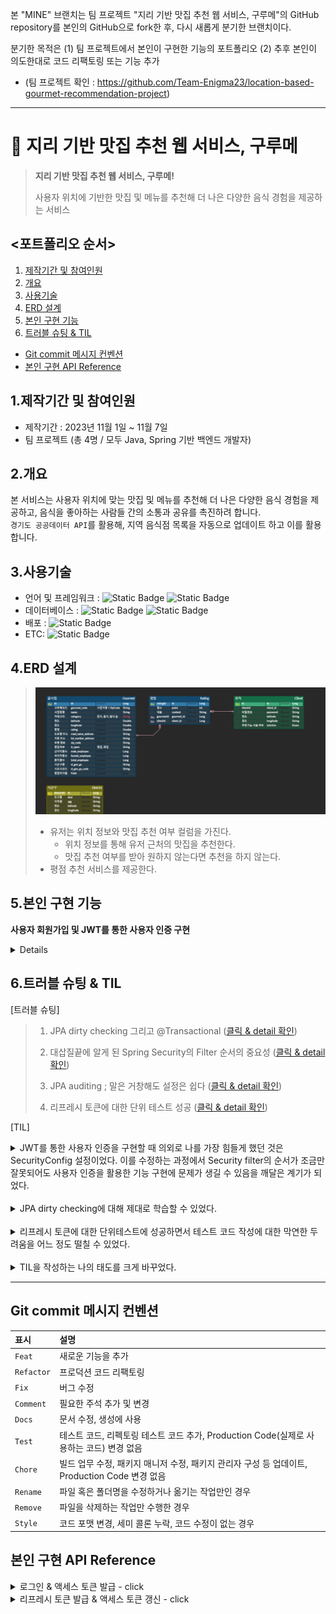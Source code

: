 본 "MINE" 브랜치는 팀 프로젝트 "지리 기반 맛집 추천 웹 서비스, 구루메"의 GitHub repository를 본인의 GitHub으로 fork한 후, 다시 새롭게 분기한 브랜치이다.

분기한 목적은 (1) 팀 프로젝트에서 본인이 구현한 기능의 포트폴리오 (2) 추후 본인이 의도한대로 코드 리팩토링 또는 기능 추가

* (팀 프로젝트 확인 : https://github.com/Team-Enigma23/location-based-gourmet-recommendation-project)

---


# :pushpin: 지리 기반 맛집 추천 웹 서비스, 구루메
> **지리 기반 맛집 추천 웹 서비스, 구루메!**
>
> 사용자 위치에 기반한 맛집 및 메뉴를 추천해 더 나은 다양한 음식 경험을 제공하는 서비스
  
## <포트폴리오 순서>
1. [제작기간 및 참여인원](#1제작기간-및-참여인원)
2. [개요](#2개요)
3. [사용기술](#3사용기술)
4. [ERD 설계](#4erd-설계)
5. [본인 구현 기능](#5본인-구현-기능)
6. [트러블 슈팅 & TIL](#6트러블-슈팅--til)
  
- [Git commit 메시지 컨벤션](#git-commit-메시지-컨벤션)
- [본인 구현 API Reference](#본인-구현-api-reference)
  
## 1.제작기간 및 참여인원
- 제작기간 : 2023년 11월 1일 ~ 11월 7일
- 팀 프로젝트 (총 4명 / 모두 Java, Spring 기반 백엔드 개발자)
  
## 2.개요
본 서비스는 사용자 위치에 맞는 맛집 및 메뉴를 추천해 더 나은 다양한 음식 경험을 제공하고, 음식을 좋아하는 사람들 간의 소통과 공유를 촉진하려 합니다.<br>
`경기도 공공데이터 API`를 활용해, 지역 음식점 목록을 자동으로 업데이트 하고 이를 활용합니다.<br>
  
## 3.사용기술
- 언어 및 프레임워크 : ![Static Badge](https://img.shields.io/badge/Java-17-F58232) ![Static Badge](https://img.shields.io/badge/Spring_boot-3.0.12-6CB52C)<br/>
- 데이터베이스 : ![Static Badge](https://img.shields.io/badge/h2-2.1.214-1021FF) ![Static Badge](https://img.shields.io/badge/Spring_Data_JPA-3.0.11-80E96E)<br/>
- 배포 : ![Static Badge](https://img.shields.io/badge/Gradle-8.3-02303A) <br/>
- ETC: ![Static Badge](https://img.shields.io/badge/SMTP-039BC6)
  
## 4.ERD 설계
>![coverage](src/main/resources/static/img/ERD.png) <br/>
> - 유저는 위치 정보와 맛집 추천 여부 컬럼을 가진다.
>   - 위치 정보를 통해 유저 근처의 맛집을 추천한다.
>   - 맛집 추천 여부를 받아 원하지 않는다면 추천을 하지 않는다.
> - 평점 추천 서비스를 제공한다.

## 5.본인 구현 기능

**사용자 회원가입 및 JWT를 통한 사용자 인증 구현**
<details>
  
1. 사용자 회원가입 및 인증
    - **JWT**를 통한 사용자 인증 구현 ; 액세스 토큰 발급 / 리프레시를 통한 액세스 토큰 재발급
        - 사용자(Client) 로그인과 동시에 액세스 토큰 발급
            - 사용자 로그인과 동시에 Client(사용자 객체) 및 String tokenType “access”를 매개변수로 유효기간이 24시간인 액세스 토큰 발급 (with 시그니처 알고리즘 HS256)
            - 발급된 액세스 토큰은 요청 헤더(request header)에 담겨서 특정 API로 접근 시 항상 접근권한을 확인
        - 액세스 토큰 유효시간(24시간) 만료 시, 토큰 타입을 “refresh”로 입력하여 유효기간이 1주일로 연장된 새로운 액세스 토큰 발급
            - 유효기간 만료 시, 토큰을 생성할 때의 tokenType을 “refresh”로 입력하여 새로운 액세스 토큰이 발급됨. “access”와는 달리 유효기간이 1주일로 지정되어 있음.
        - 이 방식은 리프레시 토큰이 발급되지 않아 DB의 저장공간을 절약할 수 있고, 리프레시 토큰을 검증하는 로직 없이 액세스 토큰만으로 사용자 인증을 처리하여 인증 로직을 단순화할 수 있음.
  
  
2. MockMvc를 이용하여 토큰 발급 및 갱신에 대한 단위테스트 코드 작성
    - 회원가입, 로그인 및 액세스 토큰 발급의 테스트 코드 작성
    - 액세스 토큰 갱신 (발급된 액세스 토큰의 유효기간 만료시, 유효기간이 연장된 액세스 토큰이 발급)
        1. 테스트 메서드 내에서 임의의 회원가입 및 로그인을 진행하면서 임의의 액세스 토큰을 발급
        2. “refresh”를 매개변수로 입력하여 유효기간이 연장된 액세스 토큰을 발급
        3. 최초 발급된 액세스 토큰, 새로 발급된 액세스 토큰의 헤더, 페이로드, 서명부를 분리해서 String 배열에 저장 후 비교.
            - 테스트 성공 조건 ; 헤더는 동일 / 페이로드는 일부만 제외하고 동일 (두 토큰의 페이로드에 담기는 정보는 대부분 동일하지만 생성일시, 수정일시는 다르기 때문) / 서명부는 상이할 때 성공
</details>

## 6.트러블 슈팅 & TIL
[트러블 슈팅]
>
> 1. JPA dirty checking 그리고 @Transactional (<a href="https://github.com/upqnu/gourmet-rcmmd/wiki/JPA%20dirty%20checking%20%EA%B7%B8%EB%A6%AC%EA%B3%A0%20@Transactional">클릭 & detail 확인</a>)
> 
> 2. 대삽질끝에 알게 된 Spring Security의 Filter 순서의 중요성 (<a href="https://github.com/upqnu/gourmet-rcmmd/wiki/%EB%8C%80%EC%82%BD%EC%A7%88%EB%81%9D%EC%97%90%20%EC%95%8C%EA%B2%8C%20%EB%90%9C%20Spring%20Security%EC%9D%98%20Filter%20%EC%88%9C%EC%84%9C%EC%9D%98%20%EC%A4%91%EC%9A%94%EC%84%B1">클릭 & detail 확인</a>)
> 
> 3. JPA auditing ; 말은 거창해도 설정은 쉽다 (<a href="https://github.com/upqnu/gourmet-rcmmd/wiki/JPA%20auditing%20;%20%EB%A7%90%EC%9D%80%20%EA%B1%B0%EC%B0%BD%ED%95%B4%EB%8F%84%20%EC%84%A4%EC%A0%95%EC%9D%80%20%EC%89%BD%EB%8B%A4">클릭 & detail 확인</a>)
> 
> 4. 리프레시 토큰에 대한 단위 테스트 성공 (<a href="https://github.com/upqnu/gourmet-rcmmd/wiki/%EB%A6%AC%ED%94%84%EB%A0%88%EC%8B%9C%20%ED%86%A0%ED%81%B0%EC%97%90%20%EB%8C%80%ED%95%9C%20%EB%8B%A8%EC%9C%84%20%ED%85%8C%EC%8A%A4%ED%8A%B8%20%EC%84%B1%EA%B3%B5">클릭 & detail 확인</a>)
>
  
[TIL]
<details>
<summary>JWT를 통한 사용자 인증을 구현할 때 의외로 나를 가장 힘들게 했던 것은 SecurityConfig 설정이었다. 이를 수정하는 과정에서 Security filter의 순서가 조금만 잘못되어도 사용자 인증을 활용한 기능 구현에 문제가 생길 수 있음을 깨달은 계기가 되었다.</summary>

1. JWT 통한 사용자 인증을 위한 코드 작성 중, `OncePerRequestFilter`을 상속한 `JwtTokenAuthenticationFilter`클래스를 작성 후 postman에서 테스트 진행 결과,  `java.lang.IllegalArgumentException: JWT String argument cannot be null or empty.` 에러가 발생.
2. 구글링 하면서 “모든 HTTP 요청에 대해 토큰을 검증하는 필터링을 할 필요는 없다. 일부 HTTP 요청은 이 필터를 생략해도 된다.”고 판단하게 되었다.
3. 이를 구현하기 위해 추가 구글링 후 `doFilterInternal` 메서드 내부에서 - 토큰이 필요하지 않은 URI들은 JWT 관련 로직을 거치지 않고 다음 필터로 이동하는 로직을 추가하였다.
4. 그런데 위 3번에는 토큰이 불필요한 URI 4개를 메서드 내에 직접 입력했어야 했다. 이런 URI가 만약 1000개가 존재한다면 일일이 입력하기는 불가능하다고 생각했고, 다시 구글링을 통해 다른 방법을 찾았다.
5. 그 결과, SecurityConfig 클래스의 `SecurityFilterChain filterChain` 메서드 내부에서 `addFilterBefore` 를 통해 `jwtTokenAuthenticationFilter` 적용시키는 위치가 잘못된 것을 발견하였다. JWT 인증 없이도 접근 가능한 URI를 먼저 설정한 후에 `jwtTokenAuthenticationFilter` 를 위치시켜야 하는데, 순서가 바뀌었던 것이다.
6. 이 순서를 다시 바꾸었더니 postman에서도 JWT 관련 테스트가 성공하였다. 이 경우 위 3번에 추가한 로직은 더 이상 필요하기 않기에 삭제하였다.
  
- (위 트러블 슈팅 2번 참고)
</details>
  <br>
<details>
<summary>JPA dirty checking에 대해 제대로 학습할 수 있었다.</summary>

- Dirty Checking ; 엔티티 매니저가 변경이 발생한 엔티티를 자동 감지하여 데이터베이스에 반영하는 것.
    - 더 정확히는 영속성 컨테이너가 관리하는 엔티티의 상태를 감지해서, 변경된 부분이 있다면 자동으로 트랜잭션이 끝나는 시점에 데이터베이스에 반영하는 기능
    - 여기서 말하는 dirty는 “엔티티 데이터의 변경된 부분”을 뜻하며 dirty checking은 변경된 부분을 감지한다는 의미
- @Transactional 선언하고 해당 트랜잭션이 commit 되는 시점에 영속성 컨텍스트는 트랜잭션 쓰기 작업에 해당되는 Query를 생성. 즉 해당 트랜잭션 내부에서 영속성 컨텍스트가 엔티티의 변화를 감지하면 수정사항에 맞는 Query 문을 생성한다는 것을 알게 되었다.
- 영속성 컨텍스트가 모든 엔티티의 변화를 감지(Dirty Checking)하는 게 아니라 영속 상태의 엔티티만 Dirty Checking 의 대상이 되며, @Transactional 외부에서 주입된 엔티티는 현재 메서드의 영속성 컨텍스트와 관련없는 엔티티이어서 dirty checking 되지 않음도 명학하게 알게 되었다.

- (위 트러블 슈팅 1번 참고)
</details>
  <br>
<details>
<summary>리프레시 토큰에 대한 단위테스트에 성공하면서 테스트 코드 작성에 대한 막연한 두려움을 어느 정도 떨칠 수 있었다.</summary>

- mockito (MockMvc), assertj 에 조금 더 익숙해질 수 있었다.
- 테스트 코드 작성을 위해 구글링하면서 JWT의 구조를 자세히 공부하게 되었는데, 이 프로젝트에서 처음 액세스 토큰과 리프레시 토큰의 헤더, 페이로드, 서명부를 비교한 결과가 아래와 같다면 테스트 성공이라고 판단하게 되었다.
    - 헤더 : 액세스 토큰과 리프레스 토큰이 일치해야 한다.
    - 페이로드 : 서로 달라야 한다. 왜냐하면 (다른 정보는 같아도) 발급일시가 다르기 때문이다. 구체적으로는 페이로의 중간의 몇 부분만 서로 다르기 때문에 → 페이로드 앞의 20~30글자, 뒤의 20~30글자는 일치하지만 / 전체를 비교했을 때는 달라야 한다.
    - 서명부 : 보안을 위해서 서로 완전히 달라야 한다.

- (위 트러블 슈팅 4번 참고)
</details>
  <br>
<details>
<summary>TIL을 작성하는 나의 태도를 크게 바꾸었다.</summary>

- 그 동안 개발에 대한 학습, 프로젝트를 진행하면서 도움이 되는 내용은 노션에 정리하였다. 다만 정제되지 않은 나만의 표현을 사용하면서 두서 없이 정리하다보니 추후에 이 내용을 필요할 때 다시 보게 되면 무슨 뜻인지 모르는 경우가 많았다.
- 그래서 내가 봐도, 다른 사람들이 봐도 TIL 만 읽어도 어떤 상황이 벌어졌고 어떻게 해결했는지 흐름을 확인할 수 있도록 작성하기 시작하였다.
</details>
  
---
  
## Git commit 메시지 컨벤션

| 표시         | 설명               | 
|:-----------|:-----------------|
| `Feat`     | 새로운 기능을 추가       |
| `Refactor` | 프로덕션 코드 리팩토링                 |
| `Fix`      | 버그 수정            |
| `Comment`  | 필요한 주석 추가 및 변경         |
| `Docs`     | 문서 수정, 생성에 사용         |
| `Test`     | 테스트 코드, 리펙토링 테스트 코드 추가, Production Code(실제로 사용하는 코드) 변경 없음            |
| `Chore`    | 빌드 업무 수정, 패키지 매니저 수정, 패키지 관리자 구성 등 업데이트, Production Code 변경 없음        |
| `Rename`   | 파일 혹은 폴더명을 수정하거나 옮기는 작업만인 경우        |
| `Remove`   | 파일을 삭제하는 작업만 수행한 경우        |
| `Style`    | 코드 포맷 변경, 세미 콜론 누락, 코드 수정이 없는 경우      |


## 본인 구현 API Reference

<details>
<summary>로그인 & 액세스 토큰 발급 - click</summary>

#### Request
```javascript
  POST /api/clients/sign-in
```
```http
Content-Type: application/json

{
    "clientId": "tester1",
    "password": "asdf1234"
}
```

#### Response
```http
    HTTP/1.1 200
    Content-Type: application/json

{
    "accessToken": "eyJhbGciOiJIUzI1NiJ9.eyJzdWIiOiJ0ZXN0ZXIxIiwiZXhwIjoxNzAwMzI5NTI4LCJpYXQiOjE3MDAzMjc3MjgsImF1dGhvcml0aWVzIjoiUk9MRV9NRU1CRVIiLCJuYW1lIjoidGVzdGVyMSJ9.gBERUQJ9zGkJcWdxehqw9MXCY7hRTR98CeXJZpsgvRU"
}
```
</details>
<details>
<summary>리프레시 토큰 발급 & 액세스 토큰 갱신 - click </summary>

#### Request
```javascript
  POST /api/token
```
```http
Content-Type: application/json

{
    "refreshToken": "eyJhbGciOiJIUzI1NiJ9.eyJzdWIiOiJ0ZXN0ZXIxIiwiZXhwIjoxNzAwMzExNzM4LCJpYXQiOjE3MDAzMDk5MzgsIm5hbWUiOiJ0ZXN0ZXIxIiwiYXV0aG9yaXRpZXMiOiJST0xFX01FTUJFUiJ9.XRxWNeFYMBq9_CDO2qVm_zRpC4-Uem2ytpSBt0GJVsM"
}
```

#### Response
```http
    HTTP/1.1 200
    Content-Type: application/json

{
    "accessToken": "eyJhbGciOiJIUzI1NiJ9.eyJzdWIiOiJ0ZXN0ZXIxIiwiZXhwIjoxNzAwMzExNzk1LCJpYXQiOjE3MDAzMDk5OTUsIm5hbWUiOiJ0ZXN0ZXIxIiwiYXV0aG9yaXRpZXMiOiJST0xFX01FTUJFUiJ9.olSJWEcCp0OQp8PAQmfoKFIYJeLIwfWv0Ox8F4LEis8"
}
```
</details>
